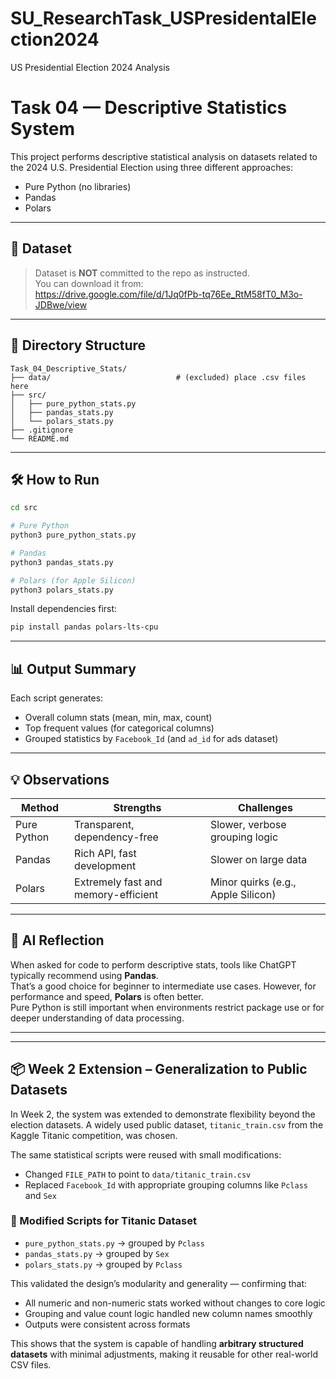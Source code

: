 # SU_ResearchTask_USPresidentalElection2024
US Presidential Election 2024 Analysis

# Task 04 — Descriptive Statistics System

This project performs descriptive statistical analysis on datasets related to the 2024 U.S. Presidential Election using three different approaches:

- Pure Python (no libraries)
- Pandas
- Polars

---

## 📁 Dataset

> Dataset is **NOT** committed to the repo as instructed.  
You can download it from:  
https://drive.google.com/file/d/1Jq0fPb-tq76Ee_RtM58fT0_M3o-JDBwe/view

---

## 📂 Directory Structure

```
Task_04_Descriptive_Stats/
├── data/                            # (excluded) place .csv files here
├── src/
│   ├── pure_python_stats.py
│   ├── pandas_stats.py
│   └── polars_stats.py
├── .gitignore
└── README.md
```

---

## 🛠 How to Run

```bash
cd src

# Pure Python
python3 pure_python_stats.py

# Pandas
python3 pandas_stats.py

# Polars (for Apple Silicon)
python3 polars_stats.py
```

Install dependencies first:

```bash
pip install pandas polars-lts-cpu
```

---

## 📊 Output Summary

Each script generates:
- Overall column stats (mean, min, max, count)
- Top frequent values (for categorical columns)
- Grouped statistics by `Facebook_Id` (and `ad_id` for ads dataset)

---

## 💡 Observations

| Method        | Strengths                              | Challenges                           |
|---------------|-----------------------------------------|---------------------------------------|
| Pure Python   | Transparent, dependency-free            | Slower, verbose grouping logic       |
| Pandas        | Rich API, fast development              | Slower on large data                 |
| Polars        | Extremely fast and memory-efficient     | Minor quirks (e.g., Apple Silicon)   |

---

## 🧠 AI Reflection

When asked for code to perform descriptive stats, tools like ChatGPT typically recommend using **Pandas**.  
That’s a good choice for beginner to intermediate use cases. However, for performance and speed, **Polars** is often better.  
Pure Python is still important when environments restrict package use or for deeper understanding of data processing.

---

---

## 📦 Week 2 Extension – Generalization to Public Datasets

In Week 2, the system was extended to demonstrate flexibility beyond the election datasets. A widely used public dataset, `titanic_train.csv` from the Kaggle Titanic competition, was chosen.

The same statistical scripts were reused with small modifications:
- Changed `FILE_PATH` to point to `data/titanic_train.csv`
- Replaced `Facebook_Id` with appropriate grouping columns like `Pclass` and `Sex`

### 🔁 Modified Scripts for Titanic Dataset
- `pure_python_stats.py` → grouped by `Pclass`
- `pandas_stats.py` → grouped by `Sex`
- `polars_stats.py` → grouped by `Pclass`

This validated the design’s modularity and generality — confirming that:
- All numeric and non-numeric stats worked without changes to core logic
- Grouping and value count logic handled new column names smoothly
- Outputs were consistent across formats

This shows that the system is capable of handling **arbitrary structured datasets** with minimal adjustments, making it reusable for other real-world CSV files.

